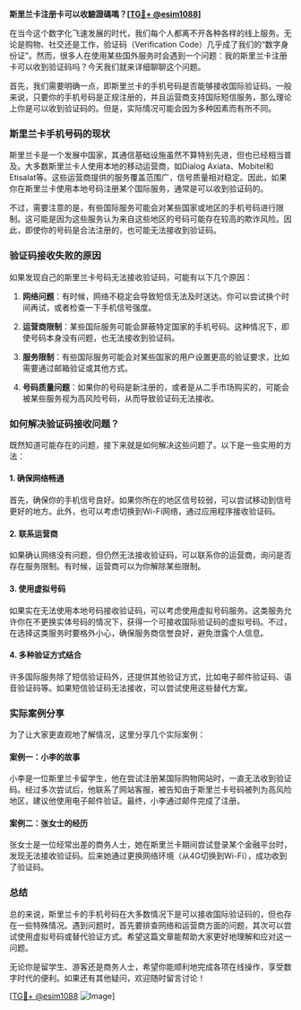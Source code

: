 **斯里兰卡注册卡可以收驗證碼嗎？[[TG💪+ @esim1088](https://t.me/s/esim1088)]**

在当今这个数字化飞速发展的时代，我们每个人都离不开各种各样的线上服务。无论是购物、社交还是工作，验证码（Verification Code）几乎成了我们的“数字身份证”。然而，很多人在使用某些国外服务时会遇到一个问题：我的斯里兰卡注册卡可以收到验证码吗？今天我们就来详细聊聊这个问题。

首先，我们需要明确一点，即斯里兰卡的手机号码是否能够接收国际验证码。一般来说，只要你的手机号码是正规注册的，并且运营商支持国际短信服务，那么理论上你是可以收到验证码的。但是，实际情况可能会因为多种因素而有所不同。

### 斯里兰卡手机号码的现状

斯里兰卡是一个发展中国家，其通信基础设施虽然不算特别先进，但也已经相当普及。大多数斯里兰卡人使用本地的移动运营商，如Dialog Axiata、Mobitel和Etisalat等。这些运营商提供的服务覆盖范围广，信号质量相对稳定。因此，如果你在斯里兰卡使用本地号码注册某个国际服务，通常是可以收到验证码的。

不过，需要注意的是，有些国际服务可能会对某些国家或地区的手机号码进行限制。这可能是因为这些服务认为来自这些地区的号码可能存在较高的欺诈风险。因此，即使你的号码是合法注册的，也可能无法接收到验证码。

### 验证码接收失败的原因

如果发现自己的斯里兰卡号码无法接收验证码，可能有以下几个原因：

1. **网络问题**：有时候，网络不稳定会导致短信无法及时送达。你可以尝试换个时间再试，或者检查一下手机信号强度。
   
2. **运营商限制**：某些国际服务可能会屏蔽特定国家的手机号码。这种情况下，即使号码本身没有问题，也无法接收到验证码。

3. **服务限制**：有些国际服务可能会对某些国家的用户设置更高的验证要求，比如需要通过邮箱验证或其他方式。

4. **号码质量问题**：如果你的号码是新注册的，或者是从二手市场购买的，可能会被某些服务视为高风险号码，从而导致验证码无法接收。

### 如何解决验证码接收问题？

既然知道可能存在的问题，接下来就是如何解决这些问题了。以下是一些实用的方法：

#### 1. 确保网络畅通

首先，确保你的手机信号良好。如果你所在的地区信号较弱，可以尝试移动到信号更好的地方。此外，也可以考虑切换到Wi-Fi网络，通过应用程序接收验证码。

#### 2. 联系运营商

如果确认网络没有问题，但仍然无法接收验证码，可以联系你的运营商，询问是否存在服务限制。有时候，运营商可以为你解除某些限制。

#### 3. 使用虚拟号码

如果实在无法使用本地号码接收验证码，可以考虑使用虚拟号码服务。这类服务允许你在不更换实体号码的情况下，获得一个可接收国际验证码的虚拟号码。不过，在选择这类服务时要格外小心，确保服务商信誉良好，避免泄露个人信息。

#### 4. 多种验证方式结合

许多国际服务除了短信验证码外，还提供其他验证方式，比如电子邮件验证码、语音验证码等。如果短信验证码无法接收，可以尝试使用这些替代方案。

### 实际案例分享

为了让大家更直观地了解情况，这里分享几个实际案例：

#### 案例一：小李的故事

小李是一位斯里兰卡留学生，他在尝试注册某国际购物网站时，一直无法收到验证码。经过多次尝试后，他联系了网站客服，被告知由于斯里兰卡号码被列为高风险地区，建议他使用电子邮件验证。最终，小李通过邮件完成了注册。

#### 案例二：张女士的经历

张女士是一位经常出差的商务人士，她在斯里兰卡期间尝试登录某个金融平台时，发现无法接收验证码。后来她通过更换网络环境（从4G切换到Wi-Fi），成功收到了验证码。

### 总结

总的来说，斯里兰卡的手机号码在大多数情况下是可以接收国际验证码的，但也存在一些特殊情况。遇到问题时，首先要排查网络和运营商方面的问题，其次可以尝试使用虚拟号码或替代验证方式。希望这篇文章能帮助大家更好地理解和应对这一问题。

无论你是留学生、游客还是商务人士，希望你能顺利地完成各项在线操作，享受数字时代的便利。如果还有其他疑问，欢迎随时留言讨论！

[[TG💪+ @esim1088](https://t.me/s/esim1088) ![Image](https://i.postimg.cc/4NQfJmqS/Snipaste-2025-05-13-00-14-12.png)]